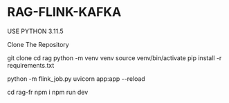 # RAG-FLINK-KAFKA
USE PYTHON 3.11.5

Clone The Repository

git clone 
cd rag 
python -m venv venv
source venv/bin/activate
pip install -r requirements.txt

python -m flink_job.py
uvicorn app:app --reload

cd rag-fr 
npm i
npm run dev
